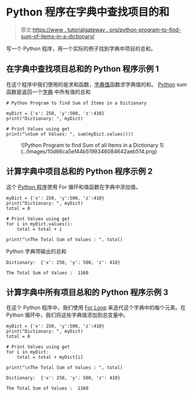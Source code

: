 # Python 程序在字典中查找项目的和

> 原文:[https://www . tutorialgateway . org/python-program-to-find-sum-of-items-in-a-dictionary/](https://www.tutorialgateway.org/python-program-to-find-sum-of-items-in-a-dictionary/)

写一个 Python 程序，用一个实际的例子找到字典中项目的总和。

## 在字典中查找项目总和的 Python 程序示例 1

在这个程序中我们使用的是求和函数，[字典值](https://www.tutorialgateway.org/python-dictionary-values/)函数求字典值的和。 [Python](https://www.tutorialgateway.org/python-tutorial/) sum 函数是返回一个[字典](https://www.tutorialgateway.org/python-dictionary/) 中所有值的总和

```
# Python Program to find Sum of Items in a Dictionary

myDict = {'x': 250, 'y':500, 'z':410}
print("Dictionary: ", myDict)

# Print Values using get
print("\nSum of Values: ", sum(myDict.values()))
```

<figure class="wp-block-image">![Python Program to find Sum of all Items in a Dictionary 1](../Images/10d66ca5ef44b5199346084642aeb514.png)</figure>

## 计算字典中项目总和的 Python 程序示例 2

这个 [Python 程序](https://www.tutorialgateway.org/python-programming-examples/)使用 For 循环和值函数在字典中添加值。

```
myDict = {'x': 250, 'y':500, 'z':410}
print("Dictionary: ", myDict)
total = 0

# Print Values using get
for i in myDict.values():
    total = total + i

print("\nThe Total Sum of Values : ", total)
```

Python 字典项输出的总和

```
Dictionary:  {'x': 250, 'y': 500, 'z': 410}

The Total Sum of Values :  1160
```

## 计算字典中所有项目总和的 Python 程序示例 3

在这个 Python 程序中，我们使用 [For Loop](https://www.tutorialgateway.org/python-for-loop/) 来迭代这个字典中的每个元素。在 Python 循环中，我们将这些字典值添加到总变量中。

```
myDict = {'x': 250, 'y':500, 'z':410}
print("Dictionary: ", myDict)
total = 0

# Print Values using get
for i in myDict:
    total = total + myDict[i]

print("\nThe Total Sum of Values : ", total)
```

```
Dictionary:  {'x': 250, 'y': 500, 'z': 410}

The Total Sum of Values :  1160
```